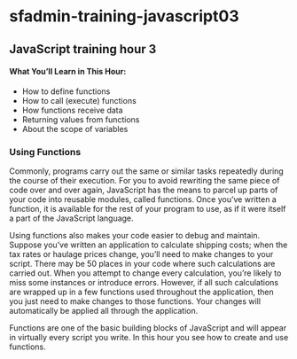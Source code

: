 # sfadmin-training-javascript03
## JavaScript training hour 3

#### What You’ll Learn in This Hour:

* How to define functions
* How to call (execute) functions
* How functions receive data
* Returning values from functions
* About the scope of variables

### Using Functions
Commonly, programs carry out the same or similar tasks repeatedly during the course of their execution. For you to avoid rewriting the same piece of code over and over again, JavaScript has the means to parcel up parts of your code into reusable modules, called functions. Once you’ve written a function, it is available for the rest of your program to use, as if it were itself a part of the JavaScript language.

Using functions also makes your code easier to debug and maintain. Suppose you’ve written an application to calculate shipping costs; when the tax rates or haulage prices change, you’ll need to make changes to your script. There may be 50 places in your code where such calculations are carried out. When you attempt to change every calculation, you’re likely to miss some instances or introduce errors. However, if all such calculations are wrapped up in a few functions used throughout the application, then you just need to make changes to those functions. Your changes will automatically be applied all through the application.

Functions are one of the basic building blocks of JavaScript and will appear in virtually every script you write. In this hour you see how to create and use functions.

